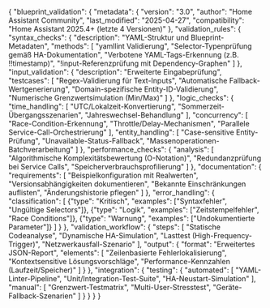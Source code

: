 {
  "blueprint_validation": {
    "metadata": {
      "version": "3.0",
      "author": "Home Assistant Community",
      "last_modified": "2025-04-27",
      "compatibility": "Home Assistant 2025.4+ (letzte 4 Versionen)"
    },
    "validation_rules": {
      "syntax_checks": {
        "description": "YAML-Struktur und Blueprint-Metadaten",
        "methods": [
          "yamllint Validierung",
          "Selector-Typenprüfung gemäß HA-Dokumentation",
          "Verbotene YAML-Tags-Erkennung (z.B. !!timestamp)",
          "!input-Referenzprüfung mit Dependency-Graphen"
        ]
      },
      "input_validation": {
        "description": "Erweiterte Eingabeprüfung",
        "testcases": [
          "Regex-Validierung für Text-Inputs",
          "Automatische Fallback-Wertgenerierung",
          "Domain-spezifische Entity-ID-Validierung",
          "Numerische Grenzwertsimulation (Min/Max)"
        ]
      },
      "logic_checks": {
        "time_handling": [
          "UTC/Lokalzeit-Konvertierung",
          "Sommerzeit-Übergangsszenarien",
          "Jahreswechsel-Behandlung"
        ],
        "concurrency": [
          "Race-Condition-Erkennung",
          "Throttle/Delay-Mechanismen",
          "Parallele Service-Call-Orchestrierung"
        ],
        "entity_handling": [
          "Case-sensitive Entity-Prüfung",
          "Unavailable-Status-Fallback",
          "Massenoperationen-Batchverarbeitung"
        ]
      },
      "performance_checks": {
        "analysis": [
          "Algorithmische Komplexitätsbewertung (O-Notation)",
          "Redundanzprüfung bei Service Calls",
          "Speicherverbrauchsprofilierung"
        ]
      },
      "documentation": {
        "requirements": [
          "Beispielkonfiguration mit Realwerten",
          "Versionsabhängigkeiten dokumentieren",
          "Bekannte Einschränkungen auflisten",
          "Änderungshistorie pflegen"
        ]
      },
      "error_handling": {
        "classification": [
          {"type": "Kritisch", "examples": ["Syntaxfehler", "Ungültige Selectors"]},
          {"type": "Logik", "examples": ["Zeitstempelfehler", "Race Conditions"]},
          {"type": "Warnung", "examples": ["Undokumentierte Parameter"]}
        ]
      }
    },
    "validation_workflow": {
      "steps": [
        "Statische Codeanalyse",
        "Dynamische HA-Simulation",
        "Lasttest (High-Frequency-Trigger)",
        "Netzwerkausfall-Szenario"
      ],
      "output": {
        "format": "Erweitertes JSON-Report",
        "elements": [
          "Zeilenbasierte Fehlerlokalisierung",
          "Kontextsensitive Lösungsvorschläge",
          "Performance-Kennzahlen (Laufzeit/Speicher)"
        ]
      }
    },
    "integration": {
      "testing": {
        "automated": [
          "YAML-Linter-Pipeline",
          "Unit/Integration-Test-Suite",
          "HA-Neustart-Simulation"
        ],
        "manual": [
          "Grenzwert-Testmatrix",
          "Multi-User-Stresstest",
          "Geräte-Fallback-Szenarien"
        ]
      }
    }
  }
}
